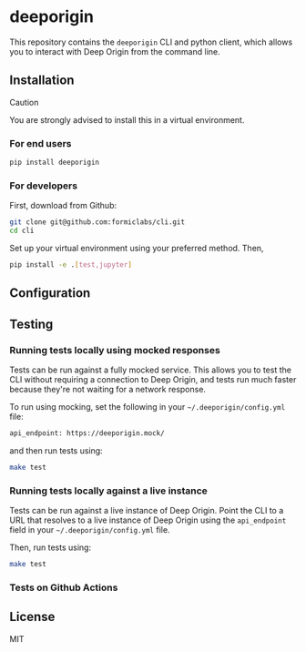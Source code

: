 # deeporigin 

This repository contains the `deeporigin` CLI and 
python client, which allows you to interact with 
Deep Origin from the command line. 

## Installation 

> [!CAUTION]
> You are strongly advised to install this in a virtual environment. 

### For end users

```bash
pip install deeporigin
```

### For developers

First, download from Github:

```bash
git clone git@github.com:formiclabs/cli.git
cd cli
```
Set up your virtual environment using your preferred method. 
Then,

```bash
pip install -e .[test,jupyter]
```

## Configuration

## Testing 

### Running tests locally using mocked responses

Tests can be run against a fully mocked service. This allows
you to test the CLI without requiring a connection to Deep Origin,
and tests run much faster because they're not waiting for a 
network response. 

To run using mocking, set the following in your `~/.deeporigin/config.yml` file:

```bash
api_endpoint: https://deeporigin.mock/
```

and then run tests using:

```bash
make test
```

### Running tests locally against a live instance

Tests can be run against a live instance of Deep Origin. Point
the CLI to a URL that resolves to a live instance of Deep Origin
using the `api_endpoint` field in your `~/.deeporigin/config.yml` file.

Then, run tests using:

```bash
make test
```

### Tests on Github Actions

## License 

MIT